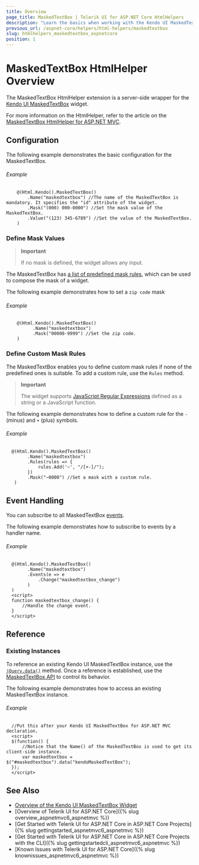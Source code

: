 ```yaml
---
title: Overview
page_title: MaskedTextBox | Telerik UI for ASP.NET Core HtmlHelpers
description: "Learn the basics when working with the Kendo UI MaskedTextBox for ASP.NET Core (MVC 6 or ASP.NET Core MVC)."
previous_url: /aspnet-core/helpers/html-helpers/maskedtextbox
slug: htmlhelpers_maskedtextbox_aspnetcore
position: 1
---
```


# MaskedTextBox HtmlHelper Overview

The MaskedTextBox HtmlHelper extension is a server-side wrapper for the [Kendo UI MaskedTextBox](https://demos.telerik.com/kendo-ui/maskedtextbox/index) widget.

For more information on the HtmlHelper, refer to the article on the [MaskedTextBox HtmlHelper for ASP.NET MVC](http://docs.telerik.com/aspnet-mvc/helpers/maskedtextbox/overview).

## Configuration

The following example demonstrates the basic configuration for the MaskedTextBox.

###### Example

```
	@(Html.Kendo().MaskedTextBox()
		.Name("maskedtextbox") //The name of the MaskedTextBox is mandatory. It specifies the "id" attribute of the widget.
		.Mask("(000) 000-0000") //Set the mask value of the MaskedTextBox.
		.Value("(123) 345-6789") //Set the value of the MaskedTextBox.
	)
```

### Define Mask Values

> **Important**
>
> If no mask is defined, the widget allows any input.

The MaskedTextBox has [a list of predefined mask rules](http://docs.telerik.com/kendo-ui/controls/editors/maskedtextbox/overview#configuration-Rules), which can be used to compose the mask of a widget.

The following example demonstrates how to set a `zip code` mask

###### Example

```
    @(Html.Kendo().MaskedTextBox()
          .Name("maskedtextbox")
          .Mask("00000-9999") //Set the zip code.
    )
```

### Define Custom Mask Rules

The MaskedTextBox enables you to define custom mask rules if none of the predefined ones is suitable. To add a custom rule, use the `Rules` method.

> **Important**
>
> The widget supports [JavaScript Regular Expressions](https://developer.mozilla.org/en-US/docs/Web/JavaScript/Guide/Regular_Expressions) defined as a string or a JavaScript function.

The following example demonstrates how to define a custom rule for the `-` (minus) and `+` (plus) symbols.

###### Example

```
  @(Html.Kendo().MaskedTextBox()
        .Name("maskedtextbox")
        .Rules(rules => {
            rules.Add('~', "/[+-]/");
        })
        .Mask("~0000") //Set a mask with a custom rule.
   )
```

## Event Handling

You can subscribe to all MaskedTextBox [events](http://docs.telerik.com/kendo-ui/api/javascript/ui/maskedtextbox#events).

The following example demonstrates how to subscribe to events by a handler name.

###### Example

```
  @(Html.Kendo().MaskedTextBox()
        .Name("maskedtextbox")
        .Events(e => e
            .Change("maskedtextbox_change")
        )
  )
  <script>
  function maskedtextbox_change() {
      //Handle the change event.
  }
  </script>
```

## Reference

### Existing Instances

To reference an existing Kendo UI MaskedTextBox instance, use the [`jQuery.data()`](http://api.jquery.com/jQuery.data/) method. Once a reference is established, use the [MaskedTextBox API](http://docs.telerik.com/kendo-ui/api/javascript/ui/maskedtextbox#methods) to control its behavior.

The following example demonstrates how to access an existing MaskedTextBox instance.

###### Example

      //Put this after your Kendo UI MaskedTextBox for ASP.NET MVC declaration.
      <script>
      $(function() {
          //Notice that the Name() of the MaskedTextBox is used to get its client-side instance.
          var maskedtextbox = $("#maskedtextbox").data("kendoMaskedTextBox");
      });
      </script>

## See Also

* [Overview of the Kendo UI MaskedTextBox Widget](http://docs.telerik.com/kendo-ui/controls/editors/maskedtextbox/overview)
* [Overview of Telerik UI for ASP.NET Core]({% slug overview_aspnetmvc6_aspnetmvc %})
* [Get Started with Telerik UI for ASP.NET Core in ASP.NET Core Projects]({% slug gettingstarted_aspnetmvc6_aspnetmvc %})
* [Get Started with Telerik UI for ASP.NET Core in ASP.NET Core Projects with the CLI]({% slug gettingstartedcli_aspnetmvc6_aspnetmvc %})
* [Known Issues with Telerik UI for ASP.NET Core]({% slug knownissues_aspnetmvc6_aspnetmvc %})
